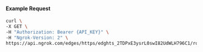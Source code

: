 <!-- Code generated for API Clients. DO NOT EDIT. -->
#### Example Request
```bash
curl \
-X GET \
-H "Authorization: Bearer {API_KEY}" \
-H "Ngrok-Version: 2" \
https://api.ngrok.com/edges/https/edghts_2TDPxE3ysrL0swI82UdWLH796C1/routes/edghtsrt_2TDPxGMcXa1GdxG7vYl8m2MtJk0/saml
